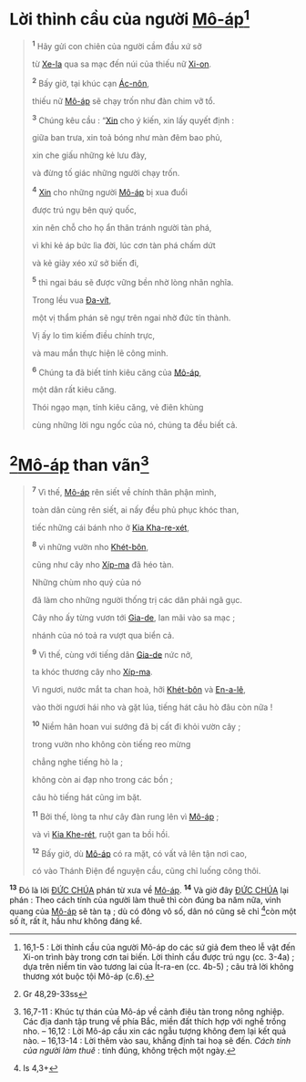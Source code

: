 # Lời thỉnh cầu của người [Mô-áp]()[^1-c159cd05-9aa2-4986-924b-8ab168a5718d]

> <sup><b>1</b></sup> Hãy gửi con chiên của người cầm đầu xứ sở
>
> từ [Xe-la]() qua sa mạc đến núi của thiếu nữ [Xi-on]().
>
> <sup><b>2</b></sup> Bấy giờ, tại khúc cạn [Ác-nôn](),
>
> thiếu nữ [Mô-áp]() sẽ chạy trốn như đàn chim vỡ tổ.
>
> <sup><b>3</b></sup> Chúng kêu cầu : “[Xin]() cho ý kiến, xin lấy quyết định :
>
> giữa ban trưa, xin toả bóng như màn đêm bao phủ,
>
> xin che giấu những kẻ lưu đày,
>
> và đừng tố giác những người chạy trốn.
>
> <sup><b>4</b></sup> [Xin]() cho những người [Mô-áp]() bị xua đuổi
>
> được trú ngụ bên quý quốc,
>
> xin nên chỗ cho họ ẩn thân tránh người tàn phá,
>
> vì khi kẻ áp bức lìa đời, lúc cơn tàn phá chấm dứt
>
> và kẻ giày xéo xứ sở biến đi,
>
> <sup><b>5</b></sup> thì ngai báu sẽ được vững bền nhờ lòng nhân nghĩa.
>
> Trong lều vua [Đa-vít](),
>
> một vị thẩm phán sẽ ngự trên ngai nhờ đức tín thành.
>
> Vị ấy lo tìm kiếm điều chính trực,
>
> và mau mắn thực hiện lẽ công minh.
>
> <sup><b>6</b></sup> Chúng ta đã biết tính kiêu căng của [Mô-áp](),
>
> một dân rất kiêu căng.
>
> Thói ngạo mạn, tính kiêu căng, vẻ điên khùng
>
> cùng những lời ngu ngốc của nó, chúng ta đều biết cả.

# [^1@-c159cd05-9aa2-4986-924b-8ab168a5718d][Mô-áp]() than vãn[^2-c159cd05-9aa2-4986-924b-8ab168a5718d]

> <sup><b>7</b></sup> Vì thế, [Mô-áp]() rên siết về chính thân phận mình,
>
> toàn dân cùng rên siết, ai nấy đều phủ phục khóc than,
>
> tiếc những cái bánh nho ở [Kia Kha-re-xét](),
>
> <sup><b>8</b></sup> vì những vườn nho [Khét-bôn](),
>
> cũng như cây nho [Xíp-ma]() đã héo tàn.
>
> Những chùm nho quý của nó
>
> đã làm cho những người thống trị các dân phải ngã gục.
>
> Cây nho ấy từng vươn tới [Gia-de](), lan mãi vào sa mạc ;
>
> nhánh của nó toả ra vượt qua biển cả.
>
> <sup><b>9</b></sup> Vì thế, cùng với tiếng dân [Gia-de]() nức nở,
>
> ta khóc thương cây nho [Xíp-ma]().
>
> Vì ngươi, nước mắt ta chan hoà, hỡi [Khét-bôn]() và [En-a-lê](),
>
> vào thời ngươi hái nho và gặt lúa, tiếng hát câu hò đâu còn nữa !
>
> <sup><b>10</b></sup> Niềm hân hoan vui sướng đã bị cất đi khỏi vườn cây ;
>
> trong vườn nho không còn tiếng reo mừng
>
> chẳng nghe tiếng hò la ;
>
> không còn ai đạp nho trong các bồn ;
>
> câu hò tiếng hát cũng im bặt.
>
> <sup><b>11</b></sup> Bởi thế, lòng ta như cây đàn rung lên vì [Mô-áp]() ;
>
> và vì [Kia Khe-rét](), ruột gan ta bồi hồi.
>
> <sup><b>12</b></sup> Bấy giờ, dù [Mô-áp]() có ra mặt, có vất vả lên tận nơi cao,
>
> có vào Thánh Điện để nguyện cầu, cũng chỉ luống công thôi.

<sup><b>13</b></sup> Đó là lời [ĐỨC CHÚA]() phán từ xưa về [Mô-áp](). <sup><b>14</b></sup> Và giờ đây [ĐỨC CHÚA]() lại phán : Theo cách tính của người làm thuê thì còn đúng ba năm nữa, vinh quang của [Mô-áp]() sẽ tàn tạ ; dù có đông vô số, dân nó cũng sẽ chỉ [^2@-c159cd05-9aa2-4986-924b-8ab168a5718d]còn một số ít, rất ít, hầu như không đáng kể.

[^1-c159cd05-9aa2-4986-924b-8ab168a5718d]: 16,1-5 : Lời thỉnh cầu của người Mô-áp do các sứ giả đem theo lễ vật đến Xi-on trình bày trong cơn tai biến. Lời thỉnh cầu được trú ngụ (cc. 3-4a) ; dựa trên niềm tin vào tương lai của Ít-ra-en (cc. 4b-5) ; câu trả lời không thương xót buộc tội Mô-áp (c.6).

[^2-c159cd05-9aa2-4986-924b-8ab168a5718d]: 16,7-11 : Khúc tự thán của Mô-áp về cảnh điêu tàn trong nông nghiệp. Các địa danh tập trung về phía Bắc, miền đất thích hợp với nghề trồng nho. – 16,12 : Lời Mô-áp cầu xin các ngẫu tượng không đem lại kết quả nào. – 16,13-14 : Lời thêm vào sau, khẳng định tai hoạ sẽ đến. _Cách tính của người làm thuê_ : tính đúng, không trệch một ngày.

[^1@-c159cd05-9aa2-4986-924b-8ab168a5718d]: Gr 48,29-33ss

[^2@-c159cd05-9aa2-4986-924b-8ab168a5718d]: Is 4,3+
